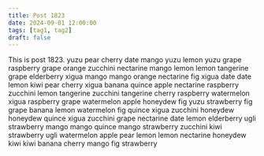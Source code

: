 ```yaml
---
title: Post 1823
date: 2024-09-01 12:00:00
tags: [tag1, tag2]
draft: false
---
```

This is post 1823.
yuzu
pear
cherry
date
mango
yuzu
lemon
yuzu
grape
raspberry
grape
orange
zucchini
nectarine
mango
lemon
lemon
tangerine
grape
elderberry
xigua
mango
mango
orange
nectarine
fig
xigua
date
date
lemon
kiwi
pear
cherry
xigua
banana
quince
apple
nectarine
raspberry
zucchini
lemon
tangerine
zucchini
tangerine
cherry
raspberry
watermelon
xigua
raspberry
grape
watermelon
apple
honeydew
fig
yuzu
strawberry
fig
grape
banana
lemon
watermelon
fig
quince
xigua
zucchini
honeydew
honeydew
quince
xigua
zucchini
grape
nectarine
date
lemon
elderberry
ugli
strawberry
mango
mango
quince
mango
strawberry
zucchini
kiwi
strawberry
ugli
watermelon
apple
pear
lemon
lemon
nectarine
honeydew
kiwi
kiwi
banana
cherry
mango
fig
strawberry
